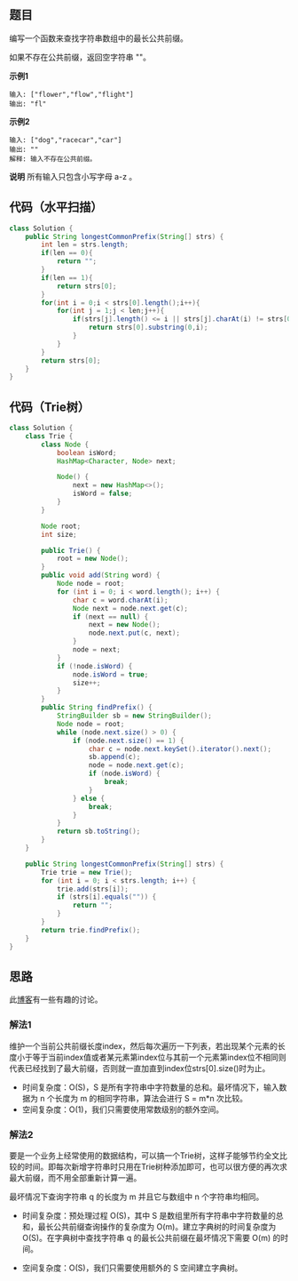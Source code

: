 ## 题目
编写一个函数来查找字符串数组中的最长公共前缀。

如果不存在公共前缀，返回空字符串 ""。

**示例1**
```
输入: ["flower","flow","flight"]
输出: "fl"
```

**示例2**
```
输入: ["dog","racecar","car"]
输出: ""
解释: 输入不存在公共前缀。
```

**说明**
所有输入只包含小写字母 a-z 。

## 代码（水平扫描）
```JAVA
class Solution {
    public String longestCommonPrefix(String[] strs) {
        int len = strs.length;
        if(len == 0){
            return "";
        }
        if(len == 1){
            return strs[0];
        }
        for(int i = 0;i < strs[0].length();i++){
            for(int j = 1;j < len;j++){
                if(strs[j].length() <= i || strs[j].charAt(i) != strs[0].charAt(i)){
                    return strs[0].substring(0,i);
                }
            }
        }
        return strs[0];
    }
}
```

## 代码（Trie树）
```JAVA
class Solution {
    class Trie {
        class Node {
            boolean isWord;
            HashMap<Character, Node> next;

            Node() {
                next = new HashMap<>();
                isWord = false;
            }
        }

        Node root;
        int size;

        public Trie() {
            root = new Node();
        }
        public void add(String word) {
            Node node = root;
            for (int i = 0; i < word.length(); i++) {
                char c = word.charAt(i);
                Node next = node.next.get(c);
                if (next == null) {
                    next = new Node();
                    node.next.put(c, next);
                }
                node = next;
            }
            if (!node.isWord) {
                node.isWord = true;
                size++;
            }
        }
        public String findPrefix() {
            StringBuilder sb = new StringBuilder();
            Node node = root;
            while (node.next.size() > 0) {
                if (node.next.size() == 1) {
                    char c = node.next.keySet().iterator().next();
                    sb.append(c);
                    node = node.next.get(c);
                    if (node.isWord) {
                        break;
                    }
                } else {
                    break;
                }
            }
            return sb.toString();
        }
    }

    public String longestCommonPrefix(String[] strs) {
        Trie trie = new Trie();
        for (int i = 0; i < strs.length; i++) {
            trie.add(strs[i]);
            if (strs[i].equals("")) {
                return "";
            }
        }
        return trie.findPrefix();
    }
}
```

## 思路

此[博客](https://leetcode-cn.com/problems/longest-common-prefix/solution/zui-chang-gong-gong-qian-zhui-by-leetcode/)有一些有趣的讨论。

### 解法1
维护一个当前公共前缀长度index，然后每次遍历一下列表，若出现某个元素的长度小于等于当前index值或者某元素第index位与其前一个元素第index位不相同则代表已经找到了最大前缀，否则就一直加直到index位strs[0].size()时为止。

* 时间复杂度：O(S)，S 是所有字符串中字符数量的总和。最坏情况下，输入数据为 n 个长度为 m 的相同字符串，算法会进行 S = m*n 次比较。
* 空间复杂度：O(1)，我们只需要使用常数级别的额外空间。

### 解法2
要是一个业务上经常使用的数据结构，可以搞一个Trie树，这样子能够节约全文比较的时间。即每次新增字符串时只用在Trie树种添加即可，也可以很方便的再次求最大前缀，而不用全部重新计算一遍。

最坏情况下查询字符串 q 的长度为 m 并且它与数组中 n 个字符串均相同。

* 时间复杂度：预处理过程 O(S)，其中 S 是数组里所有字符串中字符数量的总和，最长公共前缀查询操作的复杂度为 O(m)。建立字典树的时间复杂度为 O(S)。在字典树中查找字符串 q 的最长公共前缀在最坏情况下需要 O(m) 的时间。

* 空间复杂度：O(S)，我们只需要使用额外的 S 空间建立字典树。

